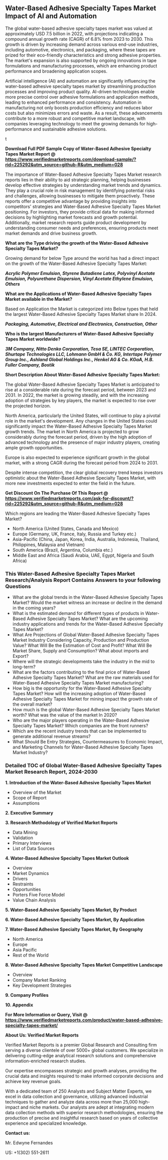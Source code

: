 <h2>Water-Based Adhesive Specialty Tapes Market Impact of AI and Automation</h2><p>The global water-based adhesive specialty tapes market was valued at approximately USD 7.5 billion in 2022, with projections indicating a compound annual growth rate (CAGR) of 6.8% from 2023 to 2030. This growth is driven by increasing demand across various end-use industries, including automotive, electronics, and packaging, where these tapes are prized for their eco-friendly characteristics and strong adhesive properties. The market's expansion is also supported by ongoing innovations in tape formulations and manufacturing processes, which are enhancing product performance and broadening application scopes.</p><p>Artificial intelligence (AI) and automation are significantly influencing the water-based adhesive specialty tapes market by streamlining production processes and improving product quality. AI-driven technologies enable more precise control over adhesive formulations and application methods, leading to enhanced performance and consistency. Automation in manufacturing not only boosts production efficiency and reduces labor costs but also minimizes errors and waste. As a result, these advancements contribute to a more robust and competitive market landscape, with companies leveraging technology to meet the growing demands for high-performance and sustainable adhesive solutions.</p>t</p><p id="" class=""><strong>Download Full PDF Sample Copy of Water-Based Adhesive Specialty Tapes Market Report @ <a href="https://www.verifiedmarketreports.com/download-sample/?rid=225292&utm_source=github-R&utm_medium=028" target="_blank">https://www.verifiedmarketreports.com/download-sample/?rid=225292&utm_source=github-R&utm_medium=028</a></strong></p><p>The importance of&nbsp;Water-Based Adhesive Specialty Tapes Market research reports lies in their ability to aid strategic planning, helping businesses develop effective strategies by understanding market trends and dynamics. They play a crucial role in risk management by identifying potential risks and challenges, allowing businesses to mitigate them proactively. These reports offer a competitive advantage by providing insights into competitors' strategies and Water-Based Adhesive Specialty Tapes Market positioning. For investors, they provide critical data for making informed decisions by highlighting market forecasts and growth potential. Additionally, market research reports guide product development by understanding consumer needs and preferences, ensuring products meet market demands and drive business growth.</p><p><strong>What are the&nbsp;Type driving the growth of the Water-Based Adhesive Specialty Tapes Market?</strong></p><p id="" class="">Growing demand for below Type around the world has had a direct impact on the growth of the Water-Based Adhesive Specialty Tapes Market:</p><em><strong>Acrylic Polymer Emulsion, Styrene Butadiene Latex, Polyvinyl Acetate Emulsion, Polyurethane Dispersion, Vinyl Acetate Ethylene Emulsion, Others</strong></em></p><strong>What are the&nbsp;Applications&nbsp;of Water-Based Adhesive Specialty Tapes Market available in the Market?</strong></p><p id="" class="">Based on Application the Market is categorized into Below types that held the largest Water-Based Adhesive Specialty Tapes Market share In 2024.</p><em><strong>Packaging, Automotive, Electrical and Electronics, Construction, Other</strong></em></p><strong>Who is the largest Manufacturers of Water-Based Adhesive Specialty Tapes Market worldwide?</strong></p><p><em><strong>3M Company, Nitto Denko Corporation, Tesa SE, LINTEC Corporation, Shurtape Technologies LLC, Lohmann GmbH & Co. KG, Intertape Polymer Group Inc., Ashland Global Holdings Inc., Henkel AG & Co. KGaA, H.B. Fuller Company, Bostik</strong></em></p><p id="" class=""><strong>Short Description About Water-Based Adhesive Specialty Tapes Market:</strong></p><p>The global Water-Based Adhesive Specialty Tapes Market is anticipated to rise at a considerable rate during the forecast period, between 2023 and 2031. In 2022, the market is growing steadily, and with the increasing adoption of strategies by key players, the market is expected to rise over the projected horizon.</p><p>North America, particularly the United States, will continue to play a pivotal role in the market's development. Any changes in the United States could significantly impact the Water-Based Adhesive Specialty Tapes Market growth trends. The market in North America is projected to grow considerably during the forecast period, driven by the high adoption of advanced technology and the presence of major industry players, creating ample growth opportunities.</p><p>Europe is also expected to experience significant growth in the global market, with a strong CAGR during the forecast period from 2024 to 2031.</p><p>Despite intense competition, the clear global recovery trend keeps investors optimistic about the Water-Based Adhesive Specialty Tapes Market, with more new investments expected to enter the field in the future.</p><p id="" class=""><strong>Get Discount On The Purchase Of This Report @ <a href="https://www.verifiedmarketreports.com/ask-for-discount/?rid=225292&utm_source=github-R&utm_medium=028" target="_blank">https://www.verifiedmarketreports.com/ask-for-discount/?rid=225292&utm_source=github-R&utm_medium=028</a></strong></p>Which regions are leading the Water-Based Adhesive Specialty Tapes Market?</p><ul><li>North America (United States, Canada and Mexico)</li><li>Europe (Germany, UK, France, Italy, Russia and Turkey etc.)</li><li>Asia-Pacific (China, Japan, Korea, India, Australia, Indonesia, Thailand, Philippines, Malaysia and Vietnam)</li><li>South America (Brazil, Argentina, Columbia etc.)</li><li>Middle East and Africa (Saudi Arabia, UAE, Egypt, Nigeria and South Africa)</li></ul><h3 id="" class="">This Water-Based Adhesive Specialty Tapes Market Research/Analysis Report Contains Answers to your following Questions</h3><ul><li>What are the global trends in the Water-Based Adhesive Specialty Tapes Market? Would the market witness an increase or decline in the demand in the coming years?</li><li>What is the estimated demand for different types of products in Water-Based Adhesive Specialty Tapes Market? What are the upcoming industry applications and trends for the Water-Based Adhesive Specialty Tapes Market?</li><li>What Are Projections of Global Water-Based Adhesive Specialty Tapes Market Industry Considering Capacity, Production and Production Value? What Will Be the Estimation of Cost and Profit? What Will Be Market Share, Supply and Consumption? What about imports and Export?</li><li>Where will the strategic developments take the industry in the mid to long-term?</li><li>What are the factors contributing to the final price of Water-Based Adhesive Specialty Tapes Market? What are the raw materials used for Water-Based Adhesive Specialty Tapes Market manufacturing?</li><li>How big is the opportunity for the Water-Based Adhesive Specialty Tapes Market? How will the increasing adoption of Water-Based Adhesive Specialty Tapes Market for mining impact the growth rate of the overall market?</li><li>How much is the global Water-Based Adhesive Specialty Tapes Market worth? What was the value of the market In 2020?</li><li>Who are the major players operating in the Water-Based Adhesive Specialty Tapes Market? Which companies are the front runners?</li><li>Which are the recent industry trends that can be implemented to generate additional revenue streams?</li><li>What Should Be Entry Strategies, Countermeasures to Economic Impact, and Marketing Channels for Water-Based Adhesive Specialty Tapes Market Industry?</li></ul><h3 id="" class="">Detailed TOC of Global Water-Based Adhesive Specialty Tapes Market Research Report, 2024-2030</h3><p id="" class=""><strong>1. Introduction of the Water-Based Adhesive Specialty Tapes Market</strong></p><ul><li>Overview of the Market</li><li>Scope of Report</li><li>Assumptions</li></ul><p id="" class=""><strong>2. Executive Summary</strong></p><p id="" class=""><strong>3. Research Methodology of Verified Market Reports</strong></p><ul><li>Data Mining</li><li>Validation</li><li>Primary Interviews</li><li>List of Data Sources</li></ul><p id="" class=""><strong>4. Water-Based Adhesive Specialty Tapes Market Outlook</strong></p><ul><li>Overview</li><li>Market Dynamics</li><li>Drivers</li><li>Restraints</li><li>Opportunities</li><li>Porters Five Force Model</li><li>Value Chain Analysis</li></ul><p id="" class=""><strong>5. Water-Based Adhesive Specialty Tapes Market, By Product</strong></p><p id="" class=""><strong>6. Water-Based Adhesive Specialty Tapes Market, By Application</strong></p><p id="" class=""><strong>7. Water-Based Adhesive Specialty Tapes Market, By Geography</strong></p><ul><li>North America</li><li>Europe</li><li>Asia Pacific</li><li>Rest of the World</li></ul><p id="" class=""><strong>8. Water-Based Adhesive Specialty Tapes Market Competitive Landscape</strong></p><ul><li>Overview</li><li>Company Market Ranking</li><li>Key Development Strategies</li></ul><p id="" class=""><strong>9. Company Profiles</strong></p><p id="" class=""><strong>10. Appendix</strong></p><p id="" class=""><strong>For More Information or Query, Visit @ <a href="https://www.verifiedmarketreports.com/product/water-based-adhesive-specialty-tapes-market/" target="_blank">https://www.verifiedmarketreports.com/product/water-based-adhesive-specialty-tapes-market/</a></strong></p><p id="" class=""><strong>About Us: Verified Market Reports</strong></p><p id="" class="">Verified Market Reports is a premier Global Research and Consulting firm serving a diverse clientele of over 5000+ global customers. We specialize in delivering cutting-edge analytical research solutions and comprehensive information-enriched research studies.</p><p id="" class="">Our expertise encompasses strategic and growth analyses, providing the crucial data and insights required to make informed corporate decisions and achieve key revenue goals.</p><p id="" class="">With a dedicated team of 250 Analysts and Subject Matter Experts, we excel in data collection and governance, utilizing advanced industrial techniques to gather and analyze data across more than 25,000 high-impact and niche markets. Our analysts are adept at integrating modern data collection methods with superior research methodologies, ensuring the production of precise and insightful research based on years of collective experience and specialized knowledge.</p><p id="" class=""><strong>Contact us:</strong></p><p id="" class="">Mr. Edwyne Fernandes</p><p id="" class="">US: +1(302) 551-2611</p>